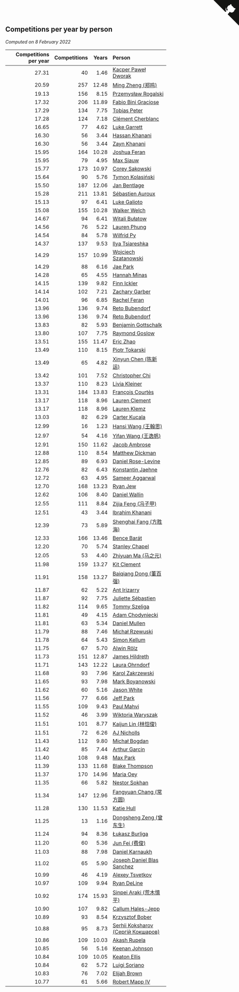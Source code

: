 ## Competitions per year by person

*Computed on  8 February 2022*

| Competitions per year | Competitions | Years | Person |
| ---: | ---: | ---: | :--- |
| 27.31 | 40 | 1.46 | [Kacper Paweł Dworak](https://www.worldcubeassociation.org/persons/2020DWOR01) |
| 20.59 | 257 | 12.48 | [Ming Zheng (郑鸣)](https://www.worldcubeassociation.org/persons/2009ZHEN11) |
| 19.13 | 156 | 8.15 | [Przemysław Rogalski](https://www.worldcubeassociation.org/persons/2013ROGA02) |
| 17.32 | 206 | 11.89 | [Fabio Bini Graciose](https://www.worldcubeassociation.org/persons/2010GRAC02) |
| 17.29 | 134 | 7.75 | [Tobias Peter](https://www.worldcubeassociation.org/persons/2014PETE03) |
| 17.28 | 124 | 7.18 | [Clément Cherblanc](https://www.worldcubeassociation.org/persons/2014CHER05) |
| 16.65 | 77 | 4.62 | [Luke Garrett](https://www.worldcubeassociation.org/persons/2017GARR05) |
| 16.30 | 56 | 3.44 | [Hassan Khanani](https://www.worldcubeassociation.org/persons/2018KHAN26) |
| 16.30 | 56 | 3.44 | [Zayn Khanani](https://www.worldcubeassociation.org/persons/2018KHAN28) |
| 15.95 | 164 | 10.28 | [Joshua Feran](https://www.worldcubeassociation.org/persons/2011FERA01) |
| 15.95 | 79 | 4.95 | [Max Siauw](https://www.worldcubeassociation.org/persons/2017SIAU02) |
| 15.77 | 173 | 10.97 | [Corey Sakowski](https://www.worldcubeassociation.org/persons/2011SAKO01) |
| 15.64 | 90 | 5.76 | [Tymon Kolasiński](https://www.worldcubeassociation.org/persons/2016KOLA02) |
| 15.50 | 187 | 12.06 | [Jan Bentlage](https://www.worldcubeassociation.org/persons/2010BENT01) |
| 15.28 | 211 | 13.81 | [Sébastien Auroux](https://www.worldcubeassociation.org/persons/2008AURO01) |
| 15.13 | 97 | 6.41 | [Luke Galioto](https://www.worldcubeassociation.org/persons/2015GALI02) |
| 15.08 | 155 | 10.28 | [Walker Welch](https://www.worldcubeassociation.org/persons/2011WELC01) |
| 14.67 | 94 | 6.41 | [Witali Bułatow](https://www.worldcubeassociation.org/persons/2015BUAT01) |
| 14.56 | 76 | 5.22 | [Lauren Phung](https://www.worldcubeassociation.org/persons/2016PHUN02) |
| 14.54 | 84 | 5.78 | [Wilfrid Py](https://www.worldcubeassociation.org/persons/2016PYWI01) |
| 14.37 | 137 | 9.53 | [Ilya Tsiareshka](https://www.worldcubeassociation.org/persons/2012TERE01) |
| 14.29 | 157 | 10.99 | [Wojciech Szatanowski](https://www.worldcubeassociation.org/persons/2011SZAT01) |
| 14.29 | 88 | 6.16 | [Jae Park](https://www.worldcubeassociation.org/persons/2015PARK24) |
| 14.28 | 65 | 4.55 | [Hannah Minas](https://www.worldcubeassociation.org/persons/2017MINA04) |
| 14.15 | 139 | 9.82 | [Finn Ickler](https://www.worldcubeassociation.org/persons/2012ICKL01) |
| 14.14 | 102 | 7.21 | [Zachary Garber](https://www.worldcubeassociation.org/persons/2014GARB01) |
| 14.01 | 96 | 6.85 | [Rachel Feran](https://www.worldcubeassociation.org/persons/2015FERA01) |
| 13.96 | 136 | 9.74 | [Reto Bubendorf](https://www.worldcubeassociation.org/persons/2012BUBE01) |
| 13.96 | 136 | 9.74 | [Reto Bubendorf](https://www.worldcubeassociation.org/persons/2012BUBE01) |
| 13.83 | 82 | 5.93 | [Benjamin Gottschalk](https://www.worldcubeassociation.org/persons/2016GOTT01) |
| 13.80 | 107 | 7.75 | [Raymond Goslow](https://www.worldcubeassociation.org/persons/2014GOSL01) |
| 13.51 | 155 | 11.47 | [Eric Zhao](https://www.worldcubeassociation.org/persons/2010ZHAO19) |
| 13.49 | 110 | 8.15 | [Piotr Tokarski](https://www.worldcubeassociation.org/persons/2013TOKA01) |
| 13.49 | 65 | 4.82 | [Xinyun Chen (陈新运)](https://www.worldcubeassociation.org/persons/2017CHEN36) |
| 13.42 | 101 | 7.52 | [Christopher Chi](https://www.worldcubeassociation.org/persons/2014CHIC01) |
| 13.37 | 110 | 8.23 | [Livia Kleiner](https://www.worldcubeassociation.org/persons/2013KLEI03) |
| 13.31 | 184 | 13.83 | [François Courtès](https://www.worldcubeassociation.org/persons/2008COUR01) |
| 13.17 | 118 | 8.96 | [Lauren Clement](https://www.worldcubeassociation.org/persons/2013KLEM01) |
| 13.17 | 118 | 8.96 | [Lauren Klemz](https://www.worldcubeassociation.org/persons/2013KLEM01) |
| 13.03 | 82 | 6.29 | [Carter Kucala](https://www.worldcubeassociation.org/persons/2015KUCA01) |
| 12.99 | 16 | 1.23 | [Hansi Wang (王翰思)](https://www.worldcubeassociation.org/persons/2020WANG19) |
| 12.97 | 54 | 4.16 | [Yifan Wang (王逸帆)](https://www.worldcubeassociation.org/persons/2017WANY29) |
| 12.91 | 150 | 11.62 | [Jacob Ambrose](https://www.worldcubeassociation.org/persons/2010AMBR01) |
| 12.88 | 110 | 8.54 | [Matthew Dickman](https://www.worldcubeassociation.org/persons/2013DICK01) |
| 12.85 | 89 | 6.93 | [Daniel Rose-Levine](https://www.worldcubeassociation.org/persons/2015ROSE01) |
| 12.76 | 82 | 6.43 | [Konstantin Jaehne](https://www.worldcubeassociation.org/persons/2015JAEH01) |
| 12.72 | 63 | 4.95 | [Sameer Aggarwal](https://www.worldcubeassociation.org/persons/2017AGGA01) |
| 12.70 | 168 | 13.23 | [Ryan Jew](https://www.worldcubeassociation.org/persons/2008JEWR01) |
| 12.62 | 106 | 8.40 | [Daniel Wallin](https://www.worldcubeassociation.org/persons/2013WALL03) |
| 12.55 | 111 | 8.84 | [Zijia Feng (冯子甲)](https://www.worldcubeassociation.org/persons/2013FENG02) |
| 12.51 | 43 | 3.44 | [Ibrahim Khanani](https://www.worldcubeassociation.org/persons/2018KHAN27) |
| 12.39 | 73 | 5.89 | [Shenghai Fang (方胜海)](https://www.worldcubeassociation.org/persons/2016FANG01) |
| 12.33 | 166 | 13.46 | [Bence Barát](https://www.worldcubeassociation.org/persons/2008BARA01) |
| 12.20 | 70 | 5.74 | [Stanley Chapel](https://www.worldcubeassociation.org/persons/2016CHAP04) |
| 12.05 | 53 | 4.40 | [Zhiyuan Ma (马之元)](https://www.worldcubeassociation.org/persons/2017MAZH04) |
| 11.98 | 159 | 13.27 | [Kit Clement](https://www.worldcubeassociation.org/persons/2008CLEM01) |
| 11.91 | 158 | 13.27 | [Baiqiang Dong (董百强)](https://www.worldcubeassociation.org/persons/2008DONG06) |
| 11.87 | 62 | 5.22 | [Ant Irizarry](https://www.worldcubeassociation.org/persons/2016IRIZ02) |
| 11.87 | 92 | 7.75 | [Juliette Sébastien](https://www.worldcubeassociation.org/persons/2014SEBA01) |
| 11.82 | 114 | 9.65 | [Tommy Szeliga](https://www.worldcubeassociation.org/persons/2012SZEL01) |
| 11.81 | 49 | 4.15 | [Adam Chodyniecki](https://www.worldcubeassociation.org/persons/2017CHOD02) |
| 11.81 | 63 | 5.34 | [Daniel Mullen](https://www.worldcubeassociation.org/persons/2016MULL04) |
| 11.79 | 88 | 7.46 | [Michał Rzewuski](https://www.worldcubeassociation.org/persons/2014RZEW01) |
| 11.78 | 64 | 5.43 | [Simon Kellum](https://www.worldcubeassociation.org/persons/2016KELL12) |
| 11.75 | 67 | 5.70 | [Alwin Rölz](https://www.worldcubeassociation.org/persons/2016ROLZ01) |
| 11.73 | 151 | 12.87 | [James Hildreth](https://www.worldcubeassociation.org/persons/2009HILD01) |
| 11.71 | 143 | 12.22 | [Laura Ohrndorf](https://www.worldcubeassociation.org/persons/2009OHRN01) |
| 11.68 | 93 | 7.96 | [Karol Zakrzewski](https://www.worldcubeassociation.org/persons/2014ZAKR01) |
| 11.65 | 93 | 7.98 | [Mark Boyanowski](https://www.worldcubeassociation.org/persons/2014BOYA01) |
| 11.62 | 60 | 5.16 | [Jason White](https://www.worldcubeassociation.org/persons/2016WHIT16) |
| 11.56 | 77 | 6.66 | [Jeff Park](https://www.worldcubeassociation.org/persons/2015PARK08) |
| 11.55 | 109 | 9.43 | [Paul Mahvi](https://www.worldcubeassociation.org/persons/2012MAHV01) |
| 11.52 | 46 | 3.99 | [Wiktoria Waryszak](https://www.worldcubeassociation.org/persons/2018WARY01) |
| 11.51 | 101 | 8.77 | [Kaijun Lin (林恺俊)](https://www.worldcubeassociation.org/persons/2013LINK01) |
| 11.51 | 72 | 6.26 | [AJ Nicholls](https://www.worldcubeassociation.org/persons/2015NICH04) |
| 11.43 | 112 | 9.80 | [Michał Bogdan](https://www.worldcubeassociation.org/persons/2012BOGD01) |
| 11.42 | 85 | 7.44 | [Arthur Garcin](https://www.worldcubeassociation.org/persons/2014GARC27) |
| 11.40 | 108 | 9.48 | [Max Park](https://www.worldcubeassociation.org/persons/2012PARK03) |
| 11.39 | 133 | 11.68 | [Blake Thompson](https://www.worldcubeassociation.org/persons/2010THOM03) |
| 11.37 | 170 | 14.96 | [Maria Oey](https://www.worldcubeassociation.org/persons/2007OEYM01) |
| 11.35 | 66 | 5.82 | [Nestor Sokhan](https://www.worldcubeassociation.org/persons/2016SOKH01) |
| 11.34 | 147 | 12.96 | [Fangyuan Chang (常方圆)](https://www.worldcubeassociation.org/persons/2009CHAN04) |
| 11.28 | 130 | 11.53 | [Katie Hull](https://www.worldcubeassociation.org/persons/2010HULL01) |
| 11.25 | 13 | 1.16 | [Dongsheng Zeng (曾东生)](https://www.worldcubeassociation.org/persons/2020ZENG03) |
| 11.24 | 94 | 8.36 | [Łukasz Burliga](https://www.worldcubeassociation.org/persons/2013BURL01) |
| 11.20 | 60 | 5.36 | [Jun Fei (费俊)](https://www.worldcubeassociation.org/persons/2016FEIJ02) |
| 11.03 | 88 | 7.98 | [Daniel Karnaukh](https://www.worldcubeassociation.org/persons/2014KARN02) |
| 11.02 | 65 | 5.90 | [Joseph Daniel Blas Sanchez](https://www.worldcubeassociation.org/persons/2016SANC08) |
| 10.99 | 46 | 4.19 | [Alexey Tsvetkov](https://www.worldcubeassociation.org/persons/2017TSVE02) |
| 10.97 | 109 | 9.94 | [Ryan DeLine](https://www.worldcubeassociation.org/persons/2012DELI01) |
| 10.92 | 174 | 15.93 | [Sinpei Araki (荒木慎平)](https://www.worldcubeassociation.org/persons/2006ARAK01) |
| 10.90 | 107 | 9.82 | [Callum Hales-Jepp](https://www.worldcubeassociation.org/persons/2012HALE01) |
| 10.89 | 93 | 8.54 | [Krzysztof Bober](https://www.worldcubeassociation.org/persons/2013BOBE01) |
| 10.88 | 95 | 8.73 | [Serhii Koksharov (Сергій Кокшаров)](https://www.worldcubeassociation.org/persons/2013KOKS01) |
| 10.86 | 109 | 10.03 | [Akash Rupela](https://www.worldcubeassociation.org/persons/2012RUPE01) |
| 10.85 | 56 | 5.16 | [Keenan Johnson](https://www.worldcubeassociation.org/persons/2016JOHN30) |
| 10.84 | 109 | 10.05 | [Keaton Ellis](https://www.worldcubeassociation.org/persons/2012ELLI01) |
| 10.84 | 62 | 5.72 | [Luigi Soriano](https://www.worldcubeassociation.org/persons/2016SORI04) |
| 10.83 | 76 | 7.02 | [Elijah Brown](https://www.worldcubeassociation.org/persons/2015BROW03) |
| 10.77 | 61 | 5.66 | [Robert Mapp IV](https://www.worldcubeassociation.org/persons/2016IVRO01) |


<a href="https://github.com/jonatanklosko/wca_statistics" class="github-corner" aria-label="View source on Github"><svg width="80" height="80" viewBox="0 0 250 250" style="fill:#151513; color:#fff; position: absolute; top: 0; border: 0; right: 0;" aria-hidden="true"><path d="M0,0 L115,115 L130,115 L142,142 L250,250 L250,0 Z"></path><path d="M128.3,109.0 C113.8,99.7 119.0,89.6 119.0,89.6 C122.0,82.7 120.5,78.6 120.5,78.6 C119.2,72.0 123.4,76.3 123.4,76.3 C127.3,80.9 125.5,87.3 125.5,87.3 C122.9,97.6 130.6,101.9 134.4,103.2" fill="currentColor" style="transform-origin: 130px 106px;" class="octo-arm"></path><path d="M115.0,115.0 C114.9,115.1 118.7,116.5 119.8,115.4 L133.7,101.6 C136.9,99.2 139.9,98.4 142.2,98.6 C133.8,88.0 127.5,74.4 143.8,58.0 C148.5,53.4 154.0,51.2 159.7,51.0 C160.3,49.4 163.2,43.6 171.4,40.1 C171.4,40.1 176.1,42.5 178.8,56.2 C183.1,58.6 187.2,61.8 190.9,65.4 C194.5,69.0 197.7,73.2 200.1,77.6 C213.8,80.2 216.3,84.9 216.3,84.9 C212.7,93.1 206.9,96.0 205.4,96.6 C205.1,102.4 203.0,107.8 198.3,112.5 C181.9,128.9 168.3,122.5 157.7,114.1 C157.9,116.9 156.7,120.9 152.7,124.9 L141.0,136.5 C139.8,137.7 141.6,141.9 141.8,141.8 Z" fill="currentColor" class="octo-body"></path></svg></a><style>.github-corner:hover .octo-arm{animation:octocat-wave 560ms ease-in-out}@keyframes octocat-wave{0%,100%{transform:rotate(0)}20%,60%{transform:rotate(-25deg)}40%,80%{transform:rotate(10deg)}}@media (max-width:500px){.github-corner:hover .octo-arm{animation:none}.github-corner .octo-arm{animation:octocat-wave 560ms ease-in-out}}</style>
